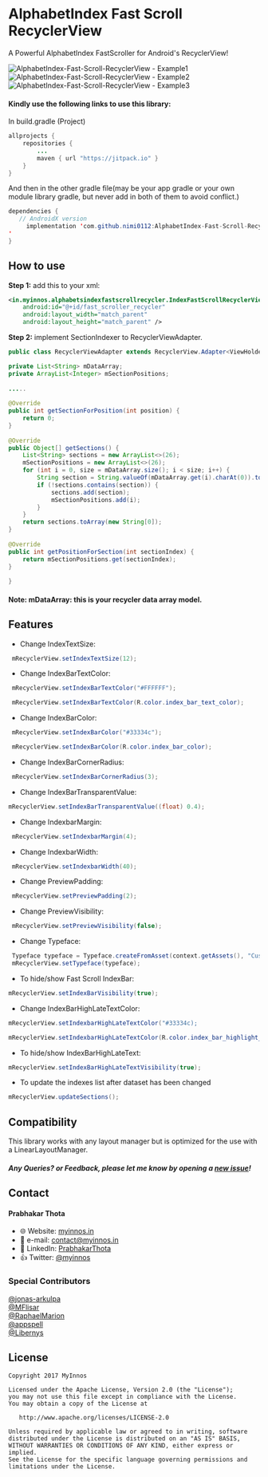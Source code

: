 # AlphabetIndex Fast Scroll RecyclerView
A Powerful AlphabetIndex FastScroller for Android's RecyclerView!

 ![AlphabetIndex-Fast-Scroll-RecyclerView - Example1](https://raw.githubusercontent.com/myinnos/AlphabetIndex-Fast-Scroll-RecyclerView/0d6c4f2f0b9f3b573a4f2abf2c87b62237081286/images-gif/AlphabetIndex-Fast-Scroll-RecyclerView_1.gif)
 `` `` `` `` `` `` `` ``
  ![AlphabetIndex-Fast-Scroll-RecyclerView - Example2](https://raw.githubusercontent.com/myinnos/AlphabetIndex-Fast-Scroll-RecyclerView/0d6c4f2f0b9f3b573a4f2abf2c87b62237081286/images-gif/AlphabetIndex-Fast-Scroll-RecyclerView_2.gif)
  `` `` `` `` `` `` `` ``
  ![AlphabetIndex-Fast-Scroll-RecyclerView - Example3](https://raw.githubusercontent.com/myinnos/AlphabetIndex-Fast-Scroll-RecyclerView/master/images-gif/AlphabetIndex-Fast-Scroll-RecyclerView_3.gif)
  
#### Kindly use the following links to use this library:

In build.gradle (Project)
```java
allprojects {
    repositories {
        ...
        maven { url "https://jitpack.io" }
    }
}
```
And then in the other gradle file(may be your app gradle or your own module library gradle, but never add in both of them to avoid conflict.)
```java
dependencies {
   // AndroidX version
	 implementation 'com.github.nimi0112:AlphabetIndex-Fast-Scroll-RecyclerView:[![](https://jitpack.io/v/nimi0112/AlphabetIndex-Fast-Scroll-RecyclerView.svg)](https://jitpack.io/#nimi0112/AlphabetIndex-Fast-Scroll-RecyclerView)
'
}
```          
How to use
-----
**Step 1:** add this to your xml:
```xml
<in.myinnos.alphabetsindexfastscrollrecycler.IndexFastScrollRecyclerView
    android:id="@+id/fast_scroller_recycler"
    android:layout_width="match_parent"
    android:layout_height="match_parent" />
```
**Step 2:** implement SectionIndexer to RecyclerViewAdapter.
```java
public class RecyclerViewAdapter extends RecyclerView.Adapter<ViewHolder> implements SectionIndexer {

private List<String> mDataArray;
private ArrayList<Integer> mSectionPositions;
    
.....
    
@Override
public int getSectionForPosition(int position) {
    return 0;
}
 
@Override
public Object[] getSections() {
    List<String> sections = new ArrayList<>(26);
    mSectionPositions = new ArrayList<>(26);
    for (int i = 0, size = mDataArray.size(); i < size; i++) {
        String section = String.valueOf(mDataArray.get(i).charAt(0)).toUpperCase();
        if (!sections.contains(section)) {
            sections.add(section);
            mSectionPositions.add(i);
        }
    }
    return sections.toArray(new String[0]);
}
 
@Override
public int getPositionForSection(int sectionIndex) {
    return mSectionPositions.get(sectionIndex);
}
    
}
```
#### Note: mDataArray: this is your recycler data array model.

Features
-----
- Change IndexTextSize:
```java
 mRecyclerView.setIndexTextSize(12);
```
- Change IndexBarTextColor:
```java
 mRecyclerView.setIndexBarTextColor("#FFFFFF");

 mRecyclerView.setIndexBarTextColor(R.color.index_bar_text_color);
```
- Change IndexBarColor:
```java
 mRecyclerView.setIndexBarColor("#33334c");

 mRecyclerView.setIndexBarColor(R.color.index_bar_color);
```
- Change IndexBarCornerRadius:
```java
 mRecyclerView.setIndexBarCornerRadius(3);
```
- Change IndexBarTransparentValue:
```java
mRecyclerView.setIndexBarTransparentValue((float) 0.4);
```
- Change IndexbarMargin:
```java
 mRecyclerView.setIndexbarMargin(4);
```
- Change IndexbarWidth:
```java
 mRecyclerView.setIndexbarWidth(40);
```
- Change PreviewPadding:
```java
 mRecyclerView.setPreviewPadding(2);
```
- Change PreviewVisibility:
```java
 mRecyclerView.setPreviewVisibility(false);
```
- Change Typeface:
```java
 Typeface typeface = Typeface.createFromAsset(context.getAssets(), "Custom-Font.ttf");
 mRecyclerView.setTypeface(typeface);
```
- To hide/show Fast Scroll IndexBar:
```java
mRecyclerView.setIndexBarVisibility(true);
```
- Change IndexBarHighLateTextColor:
```java
mRecyclerView.setIndexbarHighLateTextColor("#33334c);

mRecyclerView.setIndexbarHighLateTextColor(R.color.index_bar_highlight_text_color);
```
- To hide/show IndexBarHighLateText:
```java
mRecyclerView.setIndexBarHighLateTextVisibility(true);
```
- To update the indexes list after dataset has been changed
```java
mRecyclerView.updateSections();

```
Compatibility
-----
This library works with any layout manager but is optimized for the use with a LinearLayoutManager.

##### Any Queries? or Feedback, please let me know by opening a [new issue](https://github.com/myinnos/AlphabetIndex-Fast-Scroll-RecyclerView/issues/new)!

## Contact
#### Prabhakar Thota
* :globe_with_meridians: Website: [myinnos.in](http://www.myinnos.in "Prabhakar Thota")
* :email: e-mail: contact@myinnos.in
* :mag_right: LinkedIn: [PrabhakarThota](https://www.linkedin.com/in/prabhakarthota "Prabhakar Thota on LinkedIn")
* :thumbsup: Twitter: [@myinnos](https://twitter.com/myinnos "Prabhakar Thota on twitter")   

### Special Contributors
[@jonas-arkulpa](https://github.com/jonas-arkulpa "jonas-arkulpa")   
[@MFlisar](https://github.com/MFlisar "MFlisar")   
[@RaphaelMarion](https://github.com/RaphaelMarion "RaphaelMarion")   
[@appspell](https://github.com/appspell "appspell")   
[@Libernys](https://github.com/Libernys "Libernys")   

License
-------

    Copyright 2017 MyInnos

    Licensed under the Apache License, Version 2.0 (the "License");
    you may not use this file except in compliance with the License.
    You may obtain a copy of the License at

       http://www.apache.org/licenses/LICENSE-2.0

    Unless required by applicable law or agreed to in writing, software
    distributed under the License is distributed on an "AS IS" BASIS,
    WITHOUT WARRANTIES OR CONDITIONS OF ANY KIND, either express or implied.
    See the License for the specific language governing permissions and
    limitations under the License.
